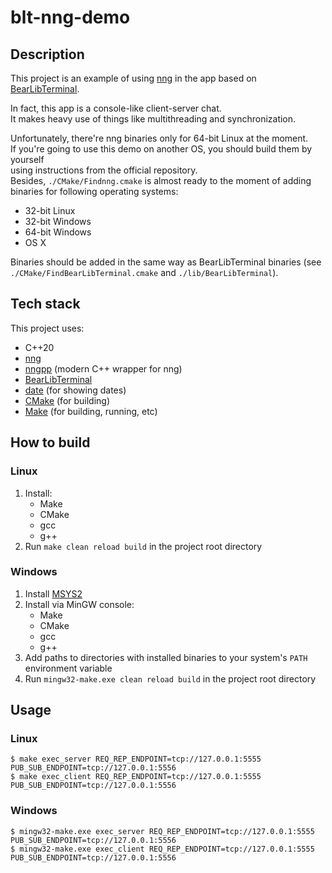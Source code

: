 # blt-nng-demo

## Description

This project is an example of using [nng](https://github.com/nanomsg/nng) in the app based
on [BearLibTerminal](http://foo.wyrd.name/en:bearlibterminal).

In fact, this app is a console-like client-server chat.\
It makes heavy use of things like multithreading and synchronization.

Unfortunately, there're nng binaries only for 64-bit Linux at the moment.\
If you're going to use this demo on another OS, you should build them by yourself\
using instructions from the official repository.\
Besides, `./CMake/Findnng.cmake` is almost ready to the moment of adding binaries
for following operating systems:
* 32-bit Linux
* 32-bit Windows
* 64-bit Windows
* OS X

Binaries should be added in the same way as BearLibTerminal binaries
(see `./CMake/FindBearLibTerminal.cmake` and `./lib/BearLibTerminal`).

## Tech stack

This project uses:
* C++20
* [nng](https://github.com/nanomsg/nng)
* [nngpp](https://github.com/cwzx/nngpp) (modern C++ wrapper for nng)
* [BearLibTerminal](http://foo.wyrd.name/en:bearlibterminal)
* [date](https://github.com/HowardHinnant/date) (for showing dates)
* [CMake](https://cmake.org/) (for building)
* [Make](https://www.gnu.org/software/make/) (for building, running, etc)

## How to build

### Linux

1. Install:
    * Make
    * CMake
    * gcc
    * g++
2. Run `make clean reload build` in the project root directory

### Windows

1. Install [MSYS2](http://repo.msys2.org/distrib/msys2-x86_64-latest.exe)
2. Install via MinGW console:
    * Make
    * CMake
    * gcc
    * g++
3. Add paths to directories with installed binaries to your system's `PATH` environment variable
4. Run `mingw32-make.exe clean reload build` in the project root directory

## Usage

### Linux

```
$ make exec_server REQ_REP_ENDPOINT=tcp://127.0.0.1:5555 PUB_SUB_ENDPOINT=tcp://127.0.0.1:5556
$ make exec_client REQ_REP_ENDPOINT=tcp://127.0.0.1:5555 PUB_SUB_ENDPOINT=tcp://127.0.0.1:5556
```

### Windows

```
$ mingw32-make.exe exec_server REQ_REP_ENDPOINT=tcp://127.0.0.1:5555 PUB_SUB_ENDPOINT=tcp://127.0.0.1:5556
$ mingw32-make.exe exec_client REQ_REP_ENDPOINT=tcp://127.0.0.1:5555 PUB_SUB_ENDPOINT=tcp://127.0.0.1:5556
```
